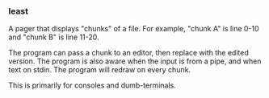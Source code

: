 ### least

A pager that displays "chunks" of a file.
For example, "chunk A" is line 0-10 and "chunk B" is line 11-20.

The program can pass a chunk to an editor, then replace with the edited version.
The program is also aware when the input is from a pipe, and when text on stdin.
The program will redraw on every chunk.

This is primarily for consoles and dumb-terminals.

